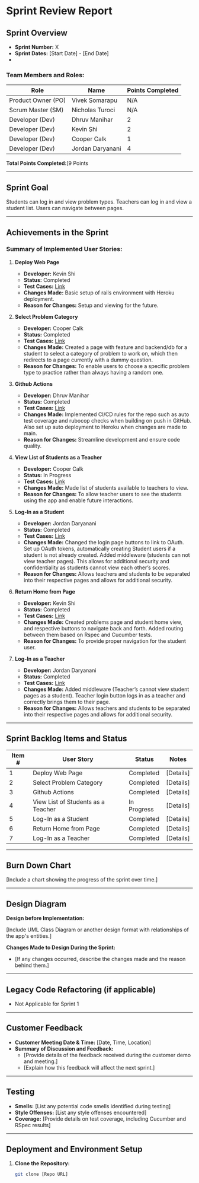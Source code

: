 # Sprint Review Report

## Sprint Overview

- **Sprint Number:** X
- **Sprint Dates:** [Start Date] - [End Date]
- 
### Team Members and Roles:

| Role               | Name              | Points Completed |
|--------------------|-------------------|------------------|
| Product Owner (PO) | Vivek Somarapu            | N/A              |
| Scrum Master (SM)  | Nicholas Turoci            | N/A              |
| Developer (Dev)    | Dhruv Manihar| 2         |
| Developer (Dev)    | Kevin Shi| 2        |
| Developer (Dev)    | Cooper Calk| 1         |
| Developer (Dev)    | Jordan Daryanani| 4        |

**Total Points Completed:**[9 Points

---

## Sprint Goal

Students can log in and view problem types. Teachers can log in and view a student list. Users can navigate between pages. 

---

## Achievements in the Sprint

### Summary of Implemented User Stories:

1. **Deploy Web Page**  
   - **Developer:** Kevin Shi  
   - **Status:** Completed  
   - **Test Cases:** [Link](https://github.com/tamu-edu-students/practice-problem-generator-engr216/issues/2)  
   - **Changes Made:** Basic setup of rails environment with Heroku deployment.  
   - **Reason for Changes:** Setup and viewing for the future.

2. **Select Problem Category**  
   - **Developer:** Cooper Calk  
   - **Status:** Completed  
   - **Test Cases:** [Link](https://github.com/tamu-edu-students/practice-problem-generator-engr216/issues/4)  
   - **Changes Made:** Created a page with feature and backend/db for a student to select a category of problem to work on, which then redirects to a page currently with a dummy question.  
   - **Reason for Changes:** To enable users to choose a specific problem type to practice rather than always having a random one.

3. **Github Actions**
   - **Developer:** Dhruv Manihar
   - **Status:** Completed  
   - **Test Cases:** [Link](https://github.com/tamu-edu-students/practice-problem-generator-engr216/issues/7)  
   - **Changes Made:** Implemented CI/CD rules for the repo such as auto test coverage and rubocop checks when building on push in GitHub. Also set up auto deployment to Heroku when changes are made to main.  
   - **Reason for Changes:** Streamline development and ensure code quality.

4. **View List of Students as a Teacher**  
   - **Developer:** Cooper Calk  
   - **Status:** In Progress  
   - **Test Cases:** [Link](https://github.com/orgs/tamu-edu-students/projects/87/views/1?pane=issue&itemId=93213056)  
   - **Changes Made:** Made list of students available to teachers to view.  
   - **Reason for Changes:** To allow teacher users to see the students using the app and enable future interactions.

5. **Log-In as a Student**  
   - **Developer:** Jordan Daryanani 
   - **Status:** Completed  
   - **Test Cases:** [Link](https://github.com/tamu-edu-students/practice-problem-generator-engr216/issues/6)  
   - **Changes Made:** Changed the login page buttons to link to OAuth. Set up OAuth tokens, automatically creating Student users if a student is not already created. Added middleware (students can not view teacher pages). This allows for additional security and confidentiality as students cannot view each other’s scores.
   - **Reason for Changes:** Allows teachers and students to be separated into their respective pages and allows for additional security.

6. **Return Home from Page**  
   - **Developer:** Kevin Shi
   - **Status:** Completed  
   - **Test Cases:** [Link](https://github.com/tamu-edu-students/practice-problem-generator-engr216/issues/3)  
   - **Changes Made:** Created problems page and student home view, and respective buttons to navigate back and forth. Added routing between them based on Rspec and Cucumber tests.  
   - **Reason for Changes:** To provide proper navigation for the student user.

7. **Log-In as a Teacher**  
   - **Developer:** Jordan Daryanani  
   - **Status:** Completed  
   - **Test Cases:** [Link](https://github.com/tamu-edu-students/practice-problem-generator-engr216/issues/5)  
   - **Changes Made:** Added middleware (Teacher’s cannot view student pages as a student). Teacher login button logs in as a teacher and correctly brings them to their page.
   - **Reason for Changes:** Allows teachers and students to be separated into their respective pages and allows for additional security.


---

## Sprint Backlog Items and Status

| Item # | User Story                          | Status     | Notes |
|--------|-------------------------------------|------------|-------|
| 1      | Deploy Web Page                  | Completed  | [Details] |
| 2      | Select Problem Category           | Completed  | [Details] |
| 3      | Github Actions                    | Completed  | [Details] |
| 4      | View List of Students as a Teacher | In Progress| [Details] |
| 5      | Log-In as a Student               | Completed  | [Details] |
| 6      | Return Home from Page             | Completed  | [Details] |
| 7      | Log-In as a Teacher               | Completed  | [Details] |


---

## Burn Down Chart

[Include a chart showing the progress of the sprint over time.]

---

## Design Diagram

**Design before Implementation:**

[Include UML Class Diagram or another design format with relationships of the app's entities.]

**Changes Made to Design During the Sprint:**

- [If any changes occurred, describe the changes made and the reason behind them.]

---

## Legacy Code Refactoring (if applicable)

- Not Applicable for Sprint 1

---

## Customer Feedback

- **Customer Meeting Date & Time:** [Date, Time, Location]
- **Summary of Discussion and Feedback:**
  - [Provide details of the feedback received during the customer demo and meeting.]
  - [Explain how this feedback will affect the next sprint.]

---

## Testing

- **Smells:** [List any potential code smells identified during testing]
- **Style Offenses:** [List any style offenses encountered]
- **Coverage:** [Provide details on test coverage, including Cucumber and RSpec results]

---

## Deployment and Environment Setup

1. **Clone the Repository:**
   ```bash
   git clone [Repo URL]
